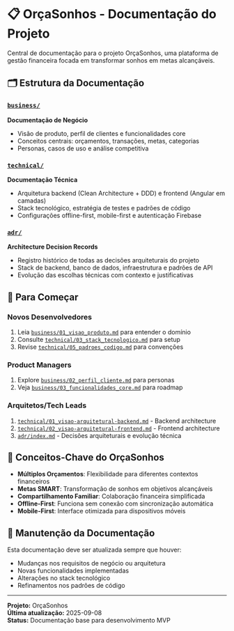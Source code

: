 # 📋 OrçaSonhos - Documentação do Projeto

Central de documentação para o projeto OrçaSonhos, uma plataforma de gestão financeira focada em transformar sonhos em metas alcançáveis.

## 🗂️ Estrutura da Documentação

### [`business/`](./business/index.md) 
**Documentação de Negócio**
- Visão de produto, perfil de clientes e funcionalidades core
- Conceitos centrais: orçamentos, transações, metas, categorias
- Personas, casos de uso e análise competitiva

### [`technical/`](./technical/index.md)
**Documentação Técnica** 
- Arquitetura backend (Clean Architecture + DDD) e frontend (Angular em camadas)
- Stack tecnológico, estratégia de testes e padrões de código
- Configurações offline-first, mobile-first e autenticação Firebase

### [`adr/`](./adr/index.md)
**Architecture Decision Records**
- Registro histórico de todas as decisões arquiteturais do projeto
- Stack de backend, banco de dados, infraestrutura e padrões de API
- Evolução das escolhas técnicas com contexto e justificativas

## 🚀 Para Começar

### Novos Desenvolvedores
1. Leia [`business/01_visao_produto.md`](./business/01_visao_produto.md) para entender o domínio
2. Consulte [`technical/03_stack_tecnologico.md`](./technical/03_stack_tecnologico.md) para setup
3. Revise [`technical/05_padroes_codigo.md`](./technical/05_padroes_codigo.md) para convenções

### Product Managers  
1. Explore [`business/02_perfil_cliente.md`](./business/02_perfil_cliente.md) para personas
2. Veja [`business/03_funcionalidades_core.md`](./business/03_funcionalidades_core.md) para roadmap

### Arquitetos/Tech Leads
1. [`technical/01_visao-arquitetural-backend.md`](./technical/01_visao-arquitetural-backend.md) - Backend architecture
2. [`technical/02_visao-arquitetural-frontend.md`](./technical/02_visao-arquitetural-frontend.md) - Frontend architecture
3. [`adr/index.md`](./adr/index.md) - Decisões arquiteturais e evolução técnica

## 🎯 Conceitos-Chave do OrçaSonhos

- **Múltiplos Orçamentos**: Flexibilidade para diferentes contextos financeiros
- **Metas SMART**: Transformação de sonhos em objetivos alcançáveis  
- **Compartilhamento Familiar**: Colaboração financeira simplificada
- **Offline-First**: Funciona sem conexão com sincronização automática
- **Mobile-First**: Interface otimizada para dispositivos móveis

## 🔄 Manutenção da Documentação

Esta documentação deve ser atualizada sempre que houver:
- Mudanças nos requisitos de negócio ou arquitetura
- Novas funcionalidades implementadas
- Alterações no stack tecnológico
- Refinamentos nos padrões de código

---

**Projeto:** OrçaSonhos  
**Última atualização:** 2025-09-08  
**Status:** Documentação base para desenvolvimento MVP